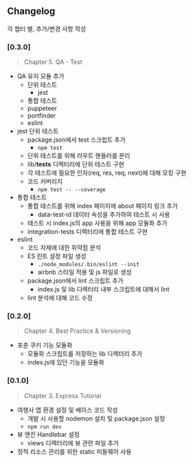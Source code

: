 ## Changelog

각 챕터 별, 추가/변경 사항 작성

### [0.3.0]

> Chapter 5. QA - Test

- QA 유지 모듈 추가
  - 단위 테스트
    - jest 
  - 통합 테스트
   - puppeteer
   - portfinder
  - eslint
- jest 단위 테스트
  - package.json에서 test 스크립트 추가
    - `npm test`
  - 단위 테스트를 위해 라우트 핸들러를 분리
  - lib/__tests__ 디렉터리에 단위 테스트 구현
  - 각 테스트에 필요한 인자(req, res, req, next)에 대해 모킹 구현
  - 코드 커버리지
    - `npm test -- --coverage`
- 통합 테스트
  - 통합 테스트를 위해 index 페이지에 about 페이지 링크 추가
    - data-test-id 데이터 속성을 추가하여 테스트 시 사용
  - 테스트 시 index.js의 app 사용을 위해 app 모듈화 추가
  - integration-tests 디렉터리에 통합 테스트 구현
- eslint
  - 코드 자체에 대한 취약점 분석
  - ES 린트 설정 파일 생성
    - `./node_modules/.bin/eslint --init`
    - airbnb 스타일 적용 및 js 파일로 생성
  - package.json에서 lint 스크립트 추가
    - index.js 및 lib 디렉터리 내부 스크립트에 대해서 lint
  - lint 분석에 대해 코드 수정

### [0.2.0]

> Chapter 4. Best Practice & Versioning

- 포츈 쿠키 기능 모듈화
  - 모듈화 스크립트를 저장하는 lib 디렉터리 추가
  - index.js에 있던 기능을 모듈화

### [0.1.0]

> Chapter 3. Express Tutorial

- 여행사 앱 환경 설정 및 베이스 코드 작성
  - 개발 시 사용할 nodemon 설치 및 package.json 설정
  - `npm run dev`
- 뷰 엔진 Handlebar 설정
  - views 디렉터리에 뷰 관련 파일 추가
- 정적 리소스 관리를 위한 static 미들웨어 사용

